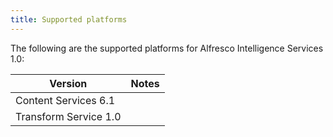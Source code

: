 ```yaml
---
title: Supported platforms
---
```


The following are the supported platforms for Alfresco Intelligence Services 1.0:

| Version | Notes |
| ------- | ----- |
| Content Services 6.1 | |
| Transform Service 1.0 | |
